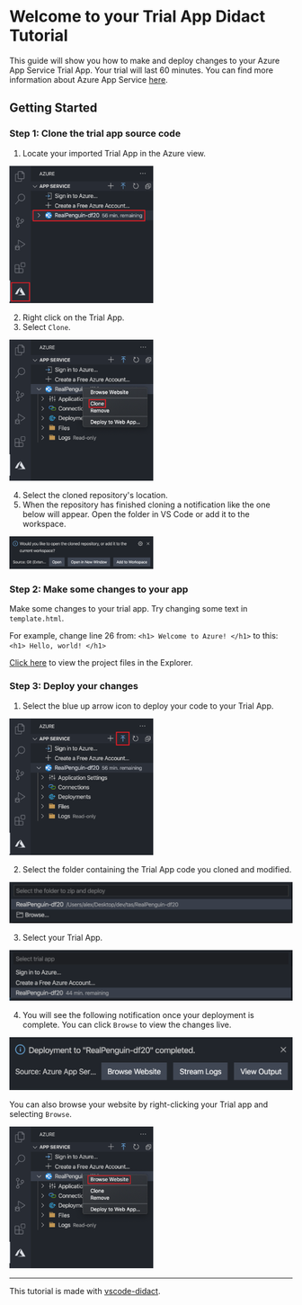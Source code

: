 # Welcome to your Trial App Didact Tutorial

This guide will show you how to make and deploy changes to your Azure App Service Trial App. Your trial will last 60 minutes. You can find more information about Azure App Service [here](https://docs.microsoft.com/en-us/azure/app-service/).

## Getting Started

### Step 1: Clone the trial app source code

1. Locate your imported Trial App in the Azure view.

<img src="./trialAppTutorial/viewTrialAppScreenshot.png" style="width: 256px;">

2. Right click on the Trial App.
3. Select `Clone`.

<img src="./trialAppTutorial/rightClickCloneScreenshot.png" style="width: 256px;">

4. Select the cloned repository's location.
5. When the repository has finished cloning a notification like the one below will appear. Open the folder in VS Code or add it to the workspace.

<img src="./trialAppTutorial/cloneNotificationScreenshot.png" style="width: 256px;">

### Step 2: Make some changes to your app

Make some changes to your trial app. Try changing some text in `template.html`.

For example, change line 26 from: `<h1> Welcome to Azure! </h1>` to this: `<h1> Hello, world! </h1>`

[Click here](didact://?commandId=workbench.view.explorer) to view the project files in the Explorer.

### Step 3: Deploy your changes

1. Select the blue up arrow icon to deploy your code to your Trial App.

<img src="./trialAppTutorial/deployButtonScreenshot.png" style="width: 256px;">

2. Select the folder containing the Trial App code you cloned and modified.

<img src="./trialAppTutorial/selectFolderToDeployScreenshot.png" style="width: 512px;">

3. Select your Trial App.

<img src="./trialAppTutorial/selectTrialAppDeployScreenshot.png" style="width: 512px;">

4. You will see the following notification once your deployment is complete. You can click `Browse` to view the changes live.

<img src="./trialAppTutorial/deployCompleteScreenshot.png" style="width: 512px;">

You can also browse your website by right-clicking your Trial app and selecting `Browse`.

<img src="./trialAppTutorial/browseWebsiteRedScreenshot.png" style="width: 256px;">

---

This tutorial is made with [vscode-didact](https://github.com/redhat-developer/vscode-didact).
